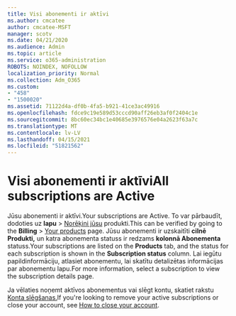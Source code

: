 ```yaml
---
title: Visi abonementi ir aktīvi
ms.author: cmcatee
author: cmcatee-MSFT
manager: scotv
ms.date: 04/21/2020
ms.audience: Admin
ms.topic: article
ms.service: o365-administration
ROBOTS: NOINDEX, NOFOLLOW
localization_priority: Normal
ms.collection: Adm_O365
ms.custom:
- "458"
- "1500020"
ms.assetid: 71122d4a-df0b-4fa5-b921-41ce3ac49916
ms.openlocfilehash: fdce9c19e589d53cccd90aff26eb3af0f2404c1e
ms.sourcegitcommit: 8bc60ec34bc1e40685e3976576e04a2623f63a7c
ms.translationtype: MT
ms.contentlocale: lv-LV
ms.lasthandoff: 04/15/2021
ms.locfileid: "51821562"
---
```

# <a name="all-subscriptions-are-active"></a><span data-ttu-id="c9a3c-102">Visi abonementi ir aktīvi</span><span class="sxs-lookup"><span data-stu-id="c9a3c-102">All subscriptions are Active</span></span>

<span data-ttu-id="c9a3c-103">Jūsu abonementi ir aktīvi.</span><span class="sxs-lookup"><span data-stu-id="c9a3c-103">Your subscriptions are Active.</span></span> <span data-ttu-id="c9a3c-104">To var pārbaudīt, dodoties uz **lapu** \> [Norēķini jūsu](https://go.microsoft.com/fwlink/p/?linkid=842054) produkti.</span><span class="sxs-lookup"><span data-stu-id="c9a3c-104">This can be verified by going to the **Billing** \> [Your products](https://go.microsoft.com/fwlink/p/?linkid=842054) page.</span></span> <span data-ttu-id="c9a3c-105">Jūsu abonementi ir uzskaitīti **cilnē Produkti,** un katra abonementa statuss ir redzams **kolonnā Abonementa** statuss.</span><span class="sxs-lookup"><span data-stu-id="c9a3c-105">Your subscriptions are listed on the **Products** tab, and the status for each subscription is shown in the **Subscription status** column.</span></span> <span data-ttu-id="c9a3c-106">Lai iegūtu papildinformāciju, atlasiet abonementu, lai skatītu detalizētas informācijas par abonementu lapu.</span><span class="sxs-lookup"><span data-stu-id="c9a3c-106">For more information, select a subscription to view the subscription details page.</span></span>
  
<span data-ttu-id="c9a3c-107">Ja vēlaties noņemt aktīvos abonementus vai slēgt kontu, skatiet rakstu [Konta slēgšanas.](https://docs.microsoft.com/microsoft-365/commerce/close-your-account?view=o365-worldwide)</span><span class="sxs-lookup"><span data-stu-id="c9a3c-107">If you're looking to remove your active subscriptions or close your account, see [How to close your account](https://docs.microsoft.com/microsoft-365/commerce/close-your-account?view=o365-worldwide).</span></span>
